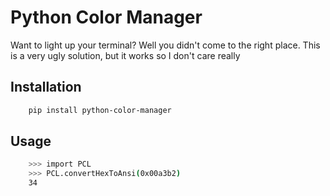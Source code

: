 # Python Color Manager
Want to light up your terminal? Well you didn't come to the right place. This is a very ugly solution, but it works so I don't care really

## Installation
```bash
    pip install python-color-manager
```

## Usage
```bash
    >>> import PCL
    >>> PCL.convertHexToAnsi(0x00a3b2)
    34
```